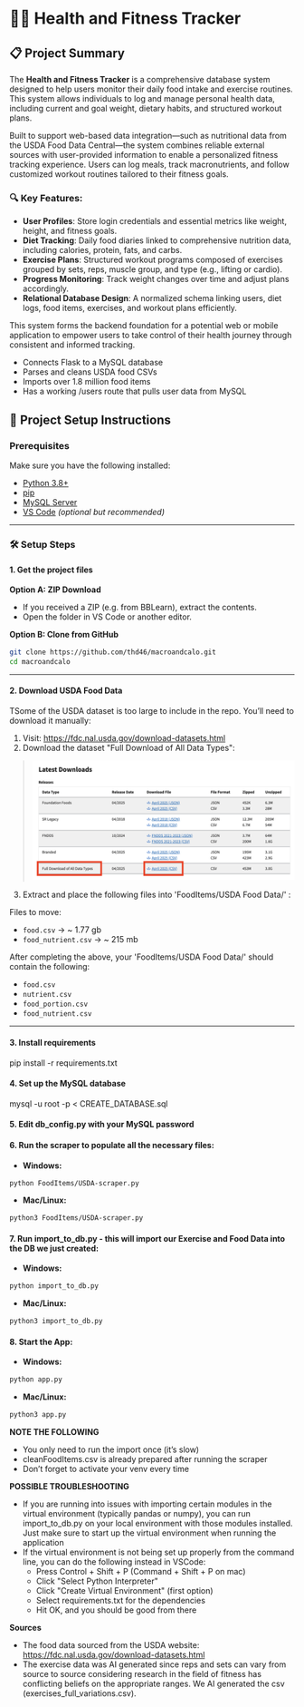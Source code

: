 # 🏋️‍♂️ Health and Fitness Tracker

## 📋 Project Summary

The **Health and Fitness Tracker** is a comprehensive database system designed to help users monitor their daily food intake and exercise routines. This system allows individuals to log and manage personal health data, including current and goal weight, dietary habits, and structured workout plans.

Built to support web-based data integration—such as nutritional data from the USDA Food Data Central—the system combines reliable external sources with user-provided information to enable a personalized fitness tracking experience. Users can log meals, track macronutrients, and follow customized workout routines tailored to their fitness goals.

### 🔍 Key Features:
- **User Profiles**: Store login credentials and essential metrics like weight, height, and fitness goals.
- **Diet Tracking**: Daily food diaries linked to comprehensive nutrition data, including calories, protein, fats, and carbs.
- **Exercise Plans**: Structured workout programs composed of exercises grouped by sets, reps, muscle group, and type (e.g., lifting or cardio).
- **Progress Monitoring**: Track weight changes over time and adjust plans accordingly.
- **Relational Database Design**: A normalized schema linking users, diet logs, food items, exercises, and workout plans efficiently.

This system forms the backend foundation for a potential web or mobile application to empower users to take control of their health journey through consistent and informed tracking.

- Connects Flask to a MySQL database
- Parses and cleans USDA food CSVs
- Imports over 1.8 million food items
- Has a working /users route that pulls user data from MySQL

## 🚀 Project Setup Instructions

### Prerequisites

Make sure you have the following installed:

- [Python 3.8+](https://www.python.org/downloads/)
- [pip](https://pip.pypa.io/en/stable/installation/)
- [MySQL Server](https://dev.mysql.com/downloads/mysql/)
- [VS Code](https://code.visualstudio.com/) *(optional but recommended)*

---

### 🛠 Setup Steps

#### **1. Get the project files**

**Option A: ZIP Download**
- If you received a ZIP (e.g. from BBLearn), extract the contents.
- Open the folder in VS Code or another editor.

**Option B: Clone from GitHub**
```bash
git clone https://github.com/thd46/macroandcalo.git
cd macroandcalo
```
---

#### **2. Download USDA Food Data**

TSome of the USDA dataset is too large to include in the repo. You’ll need to download it manually:

1. Visit: https://fdc.nal.usda.gov/download-datasets.html  
2. Download the dataset "Full Download of All Data Types":

> ![Example dataset image](readme-images/foodDataSource.png)

3. Extract and place the following files into 'FoodItems/USDA Food Data/' :

Files to move:
- `food.csv` -> ~ 1.77 gb
- `food_nutrient.csv` -> ~ 215 mb

After completing the above, your 'FoodItems/USDA Food Data/' should contain the following:
- `food.csv`
- `nutrient.csv`
- `food_portion.csv`
- `food_nutrient.csv`

---

#### **3. Install requirements**

pip install -r requirements.txt

#### **4. Set up the MySQL database**

mysql -u root -p < CREATE_DATABASE.sql

#### **5. Edit db_config.py with your MySQL password**

#### **6. Run the scraper to populate all the necessary files:**

- **Windows:**
```bash
python FoodItems/USDA-scraper.py
```

- **Mac/Linux:**
```bash
python3 FoodItems/USDA-scraper.py
```

#### **7. Run import_to_db.py - this will import our Exercise and Food Data into the DB we just created:**

- **Windows:**
```bash
python import_to_db.py
```

- **Mac/Linux:**
```bash
python3 import_to_db.py
```

#### **8. Start the App:**

- **Windows:**
```bash
python app.py
```

- **Mac/Linux:**
```bash
python3 app.py
```

**NOTE THE FOLLOWING** 
- You only need to run the import once (it’s slow)
- cleanFoodItems.csv is already prepared after running the scraper
- Don’t forget to activate your venv every time

**POSSIBLE TROUBLESHOOTING**
- If you are running into issues with importing certain modules in the virtual environment (typically pandas or numpy), you can run import_to_db.py on your local
environment with those modules installed. Just make sure to start up the virtual environment when running the application
- If the virtual environment is not being set up properly from the command line, you can do the following instead in VSCode:
    - Press Control + Shift + P (Command + Shift + P on mac)
    - Click "Select Python Interpreter"
    - Click "Create Virtual Environment" (first option)
    - Select requirements.txt for the dependencies
    - Hit OK, and you should be good from there

**Sources** 
- The food data sourced from the USDA website: https://fdc.nal.usda.gov/download-datasets.html 
- The exercise data was AI generated since reps and sets can vary from source to source considering research in the field of fitness
has conflicting beliefs on the appropriate ranges. We AI generated the csv (exercises_full_variations.csv).
